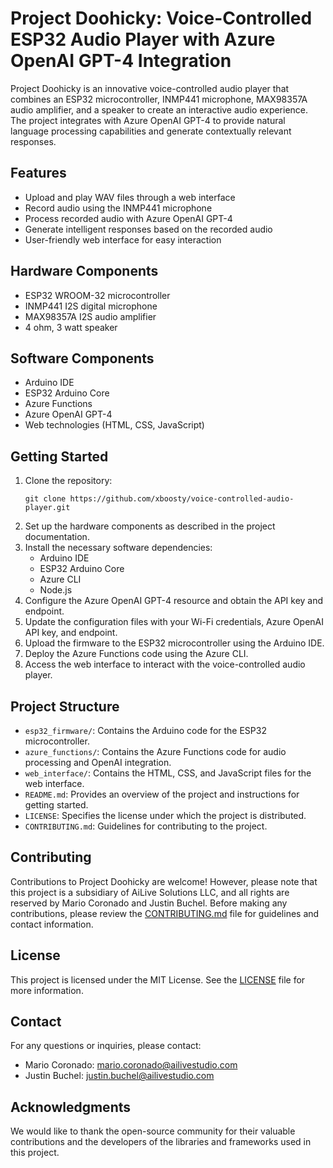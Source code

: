 # Project Doohicky: Voice-Controlled ESP32 Audio Player with Azure OpenAI GPT-4 Integration

Project Doohicky is an innovative voice-controlled audio player that combines an ESP32 microcontroller, INMP441 microphone, MAX98357A audio amplifier, and a speaker to create an interactive audio experience. The project integrates with Azure OpenAI GPT-4 to provide natural language processing capabilities and generate contextually relevant responses.

## Features
- Upload and play WAV files through a web interface
- Record audio using the INMP441 microphone
- Process recorded audio with Azure OpenAI GPT-4
- Generate intelligent responses based on the recorded audio
- User-friendly web interface for easy interaction

## Hardware Components
- ESP32 WROOM-32 microcontroller
- INMP441 I2S digital microphone
- MAX98357A I2S audio amplifier
- 4 ohm, 3 watt speaker

## Software Components
- Arduino IDE
- ESP32 Arduino Core
- Azure Functions
- Azure OpenAI GPT-4
- Web technologies (HTML, CSS, JavaScript)

## Getting Started
1. Clone the repository:
   ```
   git clone https://github.com/xboosty/voice-controlled-audio-player.git
   ```
2. Set up the hardware components as described in the project documentation.
3. Install the necessary software dependencies:
   - Arduino IDE
   - ESP32 Arduino Core
   - Azure CLI
   - Node.js
4. Configure the Azure OpenAI GPT-4 resource and obtain the API key and endpoint.
5. Update the configuration files with your Wi-Fi credentials, Azure OpenAI API key, and endpoint.
6. Upload the firmware to the ESP32 microcontroller using the Arduino IDE.
7. Deploy the Azure Functions code using the Azure CLI.
8. Access the web interface to interact with the voice-controlled audio player.

## Project Structure
- `esp32_firmware/`: Contains the Arduino code for the ESP32 microcontroller.
- `azure_functions/`: Contains the Azure Functions code for audio processing and OpenAI integration.
- `web_interface/`: Contains the HTML, CSS, and JavaScript files for the web interface.
- `README.md`: Provides an overview of the project and instructions for getting started.
- `LICENSE`: Specifies the license under which the project is distributed.
- `CONTRIBUTING.md`: Guidelines for contributing to the project.

## Contributing
Contributions to Project Doohicky are welcome! However, please note that this project is a subsidiary of AiLive Solutions LLC, and all rights are reserved by Mario Coronado and Justin Buchel. Before making any contributions, please review the [CONTRIBUTING.md](CONTRIBUTING.md) file for guidelines and contact information.

## License
This project is licensed under the MIT License. See the [LICENSE](LICENSE) file for more information.

## Contact
For any questions or inquiries, please contact:
- Mario Coronado: mario.coronado@ailivestudio.com
- Justin Buchel: justin.buchel@ailivestudio.com

## Acknowledgments
We would like to thank the open-source community for their valuable contributions and the developers of the libraries and frameworks used in this project.